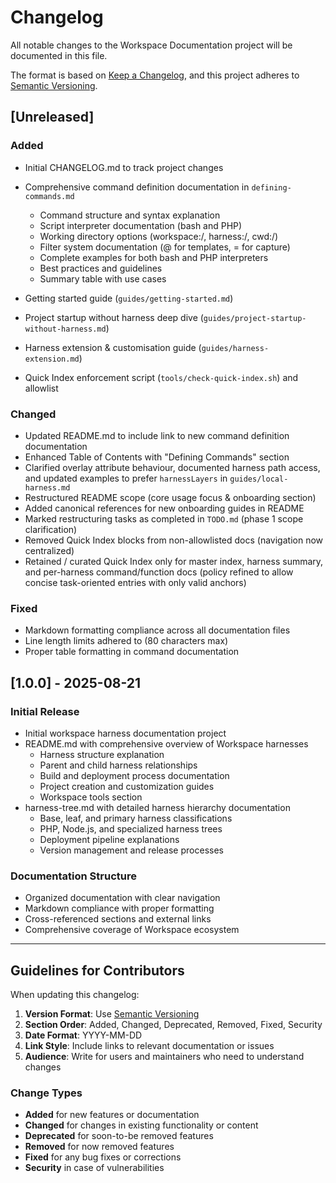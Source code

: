 # Changelog

All notable changes to the Workspace Documentation project will be documented
in this file.

The format is based on [Keep a Changelog](https://keepachangelog.com/en/1.0.0/),
and this project adheres to [Semantic Versioning](https://semver.org/spec/v2.0.0.html).

## [Unreleased]

### Added

- Initial CHANGELOG.md to track project changes
- Comprehensive command definition documentation in `defining-commands.md`
  - Command structure and syntax explanation
  - Script interpreter documentation (bash and PHP)
  - Working directory options (workspace:/, harness:/, cwd:/)
  - Filter system documentation (@ for templates, = for capture)
  - Complete examples for both bash and PHP interpreters
  - Best practices and guidelines
  - Summary table with use cases

- Getting started guide (`guides/getting-started.md`)
- Project startup without harness deep dive (`guides/project-startup-without-harness.md`)
- Harness extension & customisation guide (`guides/harness-extension.md`)
- Quick Index enforcement script (`tools/check-quick-index.sh`) and allowlist

### Changed

- Updated README.md to include link to new command definition documentation
- Enhanced Table of Contents with "Defining Commands" section
- Clarified overlay attribute behaviour, documented harness path access, and
  updated examples to prefer `harnessLayers` in `guides/local-harness.md`
- Restructured README scope (core usage focus & onboarding section)
- Added canonical references for new onboarding guides in README
- Marked restructuring tasks as completed in `TODO.md` (phase 1 scope clarification)
- Removed Quick Index blocks from non-allowlisted docs (navigation now centralized)
- Retained / curated Quick Index only for master index, harness summary,
  and per-harness command/function docs (policy refined to allow concise
  task-oriented entries with only valid anchors)

### Fixed

- Markdown formatting compliance across all documentation files
- Line length limits adhered to (80 characters max)
- Proper table formatting in command documentation

## [1.0.0] - 2025-08-21

### Initial Release

- Initial workspace harness documentation project
- README.md with comprehensive overview of Workspace harnesses
  - Harness structure explanation
  - Parent and child harness relationships
  - Build and deployment process documentation
  - Project creation and customization guides
  - Workspace tools section
- harness-tree.md with detailed harness hierarchy documentation
  - Base, leaf, and primary harness classifications
  - PHP, Node.js, and specialized harness trees
  - Deployment pipeline explanations
  - Version management and release processes

### Documentation Structure

- Organized documentation with clear navigation
- Markdown compliance with proper formatting
- Cross-referenced sections and external links
- Comprehensive coverage of Workspace ecosystem

---

## Guidelines for Contributors

When updating this changelog:

1. **Version Format**: Use [Semantic Versioning](https://semver.org/)
2. **Section Order**: Added, Changed, Deprecated, Removed, Fixed, Security
3. **Date Format**: YYYY-MM-DD
4. **Link Style**: Include links to relevant documentation or issues
5. **Audience**: Write for users and maintainers who need to understand changes

### Change Types

- **Added** for new features or documentation
- **Changed** for changes in existing functionality or content
- **Deprecated** for soon-to-be removed features
- **Removed** for now removed features
- **Fixed** for any bug fixes or corrections
- **Security** in case of vulnerabilities
